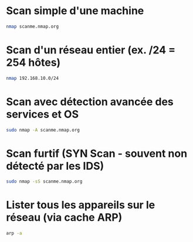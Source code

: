 # Scan simple d'une machine

```sh
nmap scanme.nmap.org
```

# Scan d'un réseau entier (ex. /24 = 254 hôtes)

```sh
nmap 192.168.10.0/24
```

# Scan avec détection avancée des services et OS

```sh
sudo nmap -A scanme.nmap.org
```

# Scan furtif (SYN Scan - souvent non détecté par les IDS)

```sh
sudo nmap -sS scanme.nmap.org
```

# Lister tous les appareils sur le réseau (via cache ARP)

```sh
arp -a
```
